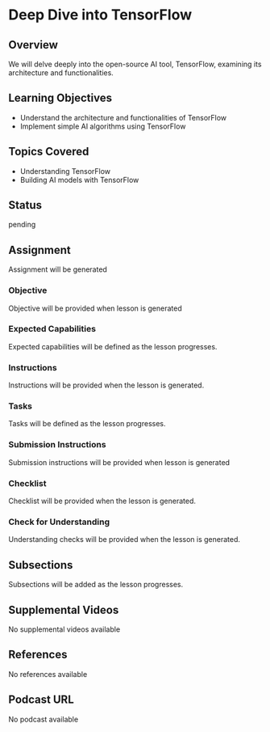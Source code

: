 # Deep Dive into TensorFlow

## Overview

We will delve deeply into the open-source AI tool, TensorFlow, examining its architecture and functionalities.

## Learning Objectives

- Understand the architecture and functionalities of TensorFlow
- Implement simple AI algorithms using TensorFlow

## Topics Covered

- Understanding TensorFlow
- Building AI models with TensorFlow

## Status

pending

## Assignment

Assignment will be generated

### Objective

Objective will be provided when lesson is generated

### Expected Capabilities

Expected capabilities will be defined as the lesson progresses.

### Instructions

Instructions will be provided when the lesson is generated.

### Tasks

Tasks will be defined as the lesson progresses.

### Submission Instructions

Submission instructions will be provided when lesson is generated

### Checklist

Checklist will be provided when the lesson is generated.

### Check for Understanding

Understanding checks will be provided when the lesson is generated.

## Subsections

Subsections will be added as the lesson progresses.

## Supplemental Videos

No supplemental videos available

## References

No references available

## Podcast URL

No podcast available